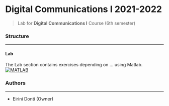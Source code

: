 # Digital Communications I 2021-2022
> Lab for **Digital Communications I** Course (6th semester)

### Structure
---
#### Lab

The Lab section contains exercises depending on ... using Matlab.[![MATLAB](https://img.shields.io/badge/-MATLAB-%230076A8?logo=matlab&logoColor=white)](https://www.mathworks.com/products/matlab.html)

### Authors
---

- Eirini Donti (Owner)

<!-- ### License
--- -->

